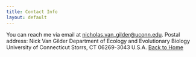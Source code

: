 ```yaml
---
title: Contact Info
layout: default
---
```

You can reach me via email at <nicholas.van_gilder@uconn.edu>.
Postal address:
    Nick Van Gilder
    Department of Ecology and Evolutionary Biology
    University of Connecticut
    Storrs, CT 06269-3043
 U.S.A.
[Back to Home](https://vgnick.github.io/)
